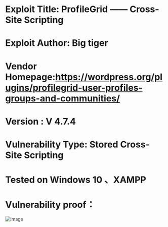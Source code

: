 # Exploit Title: ProfileGrid ——  Cross-Site Scripting
# Exploit Author: Big tiger
# Vendor Homepage:https://wordpress.org/plugins/profilegrid-user-profiles-groups-and-communities/
# Version :  V 4.7.4
# Vulnerability Type: Stored Cross-Site Scripting
# Tested on Windows 10 、XAMPP
# Vulnerability proof：  
![image](https://github.com/BigTiger2020/2022/blob/main/ProfileGrid.gif)  
